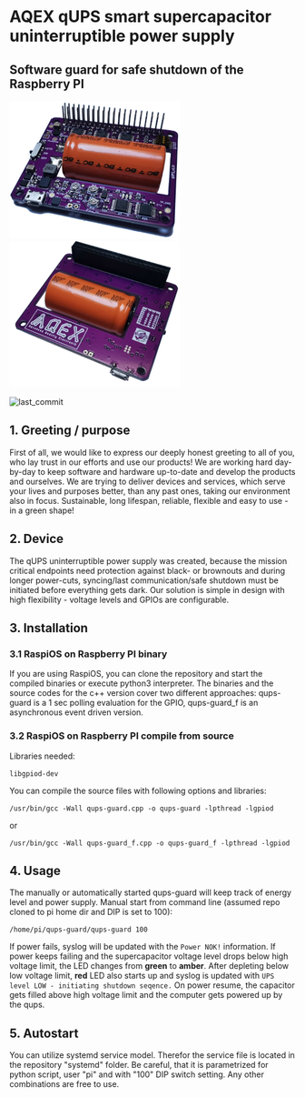 # AQEX qUPS smart supercapacitor uninterruptible power supply 
## Software guard for safe shutdown of the Raspberry PI
![qups_trans_v1](https://github.com/aqexhu/qups-guard/blob/main/images/qups_trans_smaller_v1.png)
![qups_trans_v2](https://github.com/aqexhu/qups-guard/blob/main/images/qups_trans2_smaller_v1.png)

![last_commit](https://img.shields.io/github/license/aqexhu/qups-guard)

## 1. Greeting / purpose

First of all, we would like to express our deeply honest greeting to all of you, who lay trust in our efforts and use our products! We are working hard day-by-day to keep software and hardware up-to-date and develop the products and ourselves. We are trying to deliver devices and services, which serve your lives and purposes better, than any past ones, taking our environment also in focus. Sustainable, long lifespan, reliable, flexible and easy to use - in a green shape!

## 2. Device

The qUPS uninterruptible power supply was created, because the mission critical endpoints need protection against black- or brownouts and during longer power-cuts, syncing/last communication/safe shutdown must be initiated before everything gets dark.
Our solution is simple in design with high flexibility - voltage levels and GPIOs are configurable.

## 3. Installation

### 3.1 RaspiOS on Raspberry PI binary

If you are using RaspiOS, you can clone the repository and start the compiled binaries or execute python3 interpreter. The binaries and the source codes for the c++ version cover two different approaches: qups-guard is a 1 sec polling evaluation for the GPIO, qups-guard_f is an asynchronous event driven version.

### 3.2 RaspiOS on Raspberry PI compile from source

Libraries needed:
```
libgpiod-dev
```

You can compile the source files with following options and libraries:
```
/usr/bin/gcc -Wall qups-guard.cpp -o qups-guard -lpthread -lgpiod
```
or
```
/usr/bin/gcc -Wall qups-guard_f.cpp -o qups-guard_f -lpthread -lgpiod
```


## 4. Usage

The manually or automatically started qups-guard will keep track of energy level and power supply. 
Manual start from command line (assumed repo cloned to pi home dir and DIP is set to 100):
```
/home/pi/qups-guard/qups-guard 100
```
If power fails, syslog will be updated with the ```Power NOK!``` information. If power keeps failing and the supercapacitor voltage level drops below high voltage limit, the LED changes from **green** to **amber**. After depleting below low voltage limit, **red** LED also starts up and syslog is updated with ```UPS level LOW - initiating shutdown seqence.```
On power resume, the capacitor gets filled above high voltage limit and the computer gets powered up by the qups.

## 5. Autostart

You can utilize systemd service model. Therefor the service file is located in the repository "systemd" folder. Be careful, that it is parametrized for python script, user "pi" and with "100" DIP switch setting. Any other combinations are free to use.
